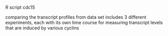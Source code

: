 R script cdc15

comparing the transcript profiles from data	set	includes 3 different experiments,
each with its own time course for measuring	transcript levels that are induced by
various cyclins

